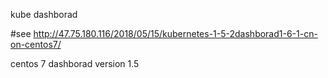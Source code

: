 kube dashborad 

#see http://47.75.180.116/2018/05/15/kubernetes-1-5-2dashborad1-6-1-cn-on-centos7/

centos 7
dashborad version 1.5
